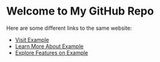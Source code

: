 # Welcome to My GitHub Repo

Here are some different links to the same website:

- [Visit Example](https://mcdonalds.24-7.ro/)
- [Learn More About Example](https://mcdonalds.24-7.ro/)
- [Explore Features on Example](https://mcdonalds.24-7.ro/)
